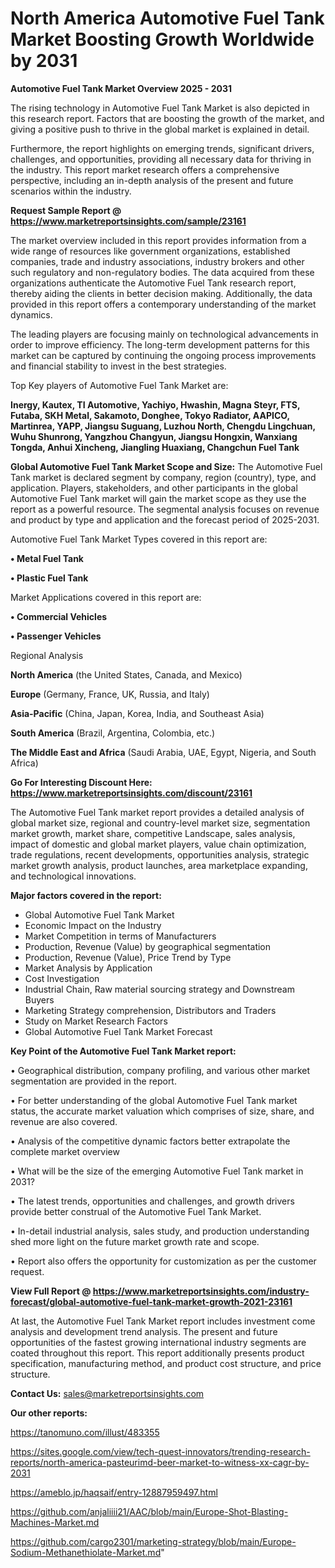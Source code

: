 # North America Automotive Fuel Tank Market Boosting Growth Worldwide by 2031

<Strong> Automotive Fuel Tank Market Overview 2025 - 2031</strong>

The rising technology in Automotive Fuel Tank Market is also depicted in this research report. Factors that are boosting the growth of the market, and giving a positive push to thrive in the global market is explained in detail.

Furthermore, the report highlights on emerging trends, significant drivers, challenges, and opportunities, providing all necessary data for thriving in the industry. This report market research offers a comprehensive perspective, including an in-depth analysis of the present and future scenarios within the industry.

<strong>Request Sample Report @ <a href=https://www.marketreportsinsights.com/sample/23161>https://www.marketreportsinsights.com/sample/23161</a></strong>

The market overview included in this report provides information from a wide range of resources like government organizations, established companies, trade and industry associations, industry brokers and other such regulatory and non-regulatory bodies. The data acquired from these organizations authenticate the Automotive Fuel Tank research report, thereby aiding the clients in better decision making. Additionally, the data provided in this report offers a contemporary understanding of the market dynamics.

The leading players are focusing mainly on technological advancements in order to improve efficiency. The long-term development patterns for this market can be captured by continuing the ongoing process improvements and financial stability to invest in the best strategies.

Top Key players of Automotive Fuel Tank Market are:

<strong>Inergy, Kautex, TI Automotive, Yachiyo, Hwashin, Magna Steyr, FTS, Futaba, SKH Metal, Sakamoto, Donghee, Tokyo Radiator, AAPICO, Martinrea, YAPP, Jiangsu Suguang, Luzhou North, Chengdu Lingchuan, Wuhu Shunrong, Yangzhou Changyun, Jiangsu Hongxin, Wanxiang Tongda, Anhui Xincheng, Jiangling Huaxiang, Changchun Fuel Tank</strong>

<strong><b>Global Automotive Fuel Tank Market Scope and Size:</b></strong>
The Automotive Fuel Tank market is declared segment by company, region (country), type, and application. Players, stakeholders, and other participants in the global Automotive Fuel Tank market will gain the market scope as they use the report as a powerful resource. The segmental analysis focuses on revenue and product by type and application and the forecast period of 2025-2031.

Automotive Fuel Tank Market Types covered in this report are:

<strong>• Metal Fuel Tank

• Plastic Fuel Tank</strong>

Market Applications covered in this report are:

<strong>• Commercial Vehicles

• Passenger Vehicles</strong> 

Regional Analysis

<strong>North America</strong> (the United States, Canada, and Mexico)

<strong>Europe</strong> (Germany, France, UK, Russia, and Italy)

<strong>Asia-Pacific</strong> (China, Japan, Korea, India, and Southeast Asia)

<strong>South America</strong> (Brazil, Argentina, Colombia, etc.)

<strong>The Middle East and Africa</strong> (Saudi Arabia, UAE, Egypt, Nigeria, and South Africa)

<strong>Go For Interesting Discount Here: <a href=https://www.marketreportsinsights.com/discount/23161>https://www.marketreportsinsights.com/discount/23161</a></strong>

The Automotive Fuel Tank market report provides a detailed analysis of global market size, regional and country-level market size, segmentation market growth, market share, competitive Landscape, sales analysis, impact of domestic and global market players, value chain optimization, trade regulations, recent developments, opportunities analysis, strategic market growth analysis, product launches, area marketplace expanding, and technological innovations.

<strong><b>Major factors covered in the report:</b></strong>
<ul>
  <li>Global Automotive Fuel Tank Market </li>
  <li>Economic Impact on the Industry</li>
  <li>Market Competition in terms of Manufacturers</li>
  <li>Production, Revenue (Value) by geographical segmentation</li>
  <li>Production, Revenue (Value), Price Trend by Type</li>
  <li>Market Analysis by Application</li>
  <li>Cost Investigation</li>
  <li>Industrial Chain, Raw material sourcing strategy and Downstream Buyers</li>
  <li>Marketing Strategy comprehension, Distributors and Traders</li>
  <li>Study on Market Research Factors</li>
  <li>Global Automotive Fuel Tank Market Forecast</li>
</ul>

<strong><b>Key Point of the Automotive Fuel Tank Market report:</b></strong>

• Geographical distribution, company profiling, and various other market segmentation are provided in the report.

• For better understanding of the global Automotive Fuel Tank market status, the accurate market valuation which comprises of size, share, and revenue are also covered.

• Analysis of the competitive dynamic factors better extrapolate the complete market overview

• What will be the size of the emerging Automotive Fuel Tank market in 2031?

• The latest trends, opportunities and challenges, and growth drivers provide better construal of the Automotive Fuel Tank Market.

• In-detail industrial analysis, sales study, and production understanding shed more light on the future market growth rate and scope.

• Report also offers the opportunity for customization as per the customer request.

<strong><b>View Full Report @ <a href=https://www.marketreportsinsights.com/industry-forecast/global-automotive-fuel-tank-market-growth-2021-23161>https://www.marketreportsinsights.com/industry-forecast/global-automotive-fuel-tank-market-growth-2021-23161</a></b></strong>


At last, the Automotive Fuel Tank Market report includes investment come analysis and development trend analysis. The present and future opportunities of the fastest growing international industry segments are coated throughout this report. This report additionally presents product specification, manufacturing method, and product cost structure, and price structure.

<strong>Contact Us:</strong>
sales@marketreportsinsights.com

<strong>Our other reports:</strong>

<a href=https://tanomuno.com/illust/483355>https://tanomuno.com/illust/483355</a>

<a href=https://sites.google.com/view/tech-quest-innovators/trending-research-reports/north-america-pasteurimd-beer-market-to-witness-xx-cagr-by-2031>https://sites.google.com/view/tech-quest-innovators/trending-research-reports/north-america-pasteurimd-beer-market-to-witness-xx-cagr-by-2031</a>

<a href=https://ameblo.jp/haqsaif/entry-12887959497.html>https://ameblo.jp/haqsaif/entry-12887959497.html</a>

<a href=https://github.com/anjaliiii21/AAC/blob/main/Europe-Shot-Blasting-Machines-Market.md>https://github.com/anjaliiii21/AAC/blob/main/Europe-Shot-Blasting-Machines-Market.md</a>

<a href=https://github.com/cargo2301/marketing-strategy/blob/main/Europe-Sodium-Methanethiolate-Market.md>https://github.com/cargo2301/marketing-strategy/blob/main/Europe-Sodium-Methanethiolate-Market.md</a>"
